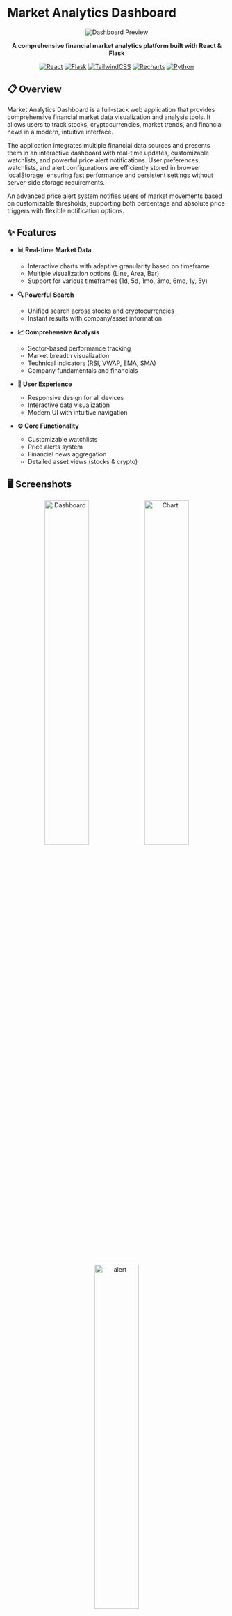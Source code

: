 
# Market Analytics Dashboard

<div align="center">

![Dashboard Preview](screenshots/dashboard.png)

**A comprehensive financial market analytics platform built with React & Flask**

[![React](https://img.shields.io/badge/React-19.0.0-61DAFB?logo=react)](https://reactjs.org/)
[![Flask](https://img.shields.io/badge/Flask-3.1.0-black?logo=flask)](https://flask.palletsprojects.com/)
[![TailwindCSS](https://img.shields.io/badge/TailwindCSS-3.4.17-38B2AC?logo=tailwindcss)](https://tailwindcss.com/)
[![Recharts](https://img.shields.io/badge/Recharts-2.15.1-22b5bf)](https://recharts.org/)
[![Python](https://img.shields.io/badge/Python-3.8+-3776AB?logo=python)](https://www.python.org/)

</div>

## 📋 Overview

Market Analytics Dashboard is a full-stack web application that provides comprehensive financial market data visualization and analysis tools. It allows users to track stocks, cryptocurrencies, market trends, and financial news in a modern, intuitive interface.

The application integrates multiple financial data sources and presents them in an interactive dashboard with real-time updates, customizable watchlists, and powerful price alert notifications. User preferences, watchlists, and alert configurations are efficiently stored in browser localStorage, ensuring fast performance and persistent settings without server-side storage requirements.

An advanced price alert system notifies users of market movements based on customizable thresholds, supporting both percentage and absolute price triggers with flexible notification options.


## ✨ Features

- **📊 Real-time Market Data**
  - Interactive charts with adaptive granularity based on timeframe
  - Multiple visualization options (Line, Area, Bar)
  - Support for various timeframes (1d, 5d, 1mo, 3mo, 6mo, 1y, 5y)

- **🔍 Powerful Search**
  - Unified search across stocks and cryptocurrencies
  - Instant results with company/asset information

- **📈 Comprehensive Analysis**
  - Sector-based performance tracking
  - Market breadth visualization
  - Technical indicators (RSI, VWAP, EMA, SMA)
  - Company fundamentals and financials

- **📱 User Experience**
  - Responsive design for all devices
  - Interactive data visualization
  - Modern UI with intuitive navigation

- **⚙️ Core Functionality**
  - Customizable watchlists
  - Price alerts system
  - Financial news aggregation
  - Detailed asset views (stocks & crypto)

## 🖥️ Screenshots

<div align="center">
  <img src="screenshots/dashboard.png" alt="Dashboard" width="45%">
  <img src="screenshots/chart.png" alt="Chart" width="45%">
  <img src="screenshots/alert.png" alt="alert" width="45%">
</div>

## 🏗️ Architecture

### Frontend (React)
- Single-page application with React Router
- Component-based architecture with reusable UI elements
- State management with React Hooks
- Real-time data visualization with Recharts
- Responsive styling with TailwindCSS

### Backend (Flask)
- RESTful API architecture
- Data aggregation from multiple financial sources
- Efficient caching and request handling
- Endpoint-based service structure

## 🛠️ Tech Stack

| Component | Technologies |
|-----------|-------------|
| **Frontend** | React 19, React Router 7, Recharts 2, TailwindCSS 3, Lucide React |
| **Backend** | Flask 3, Flask-CORS, Python 3.8+ |
| **Data Sources** | CoinGecko API, NewsAPI, Yahoo Finance API |
| **Dev Tools** | npm, pip, Git |

## 📡 API Endpoints

### Stock Data Endpoints

| Method | Endpoint | Description |
|--------|----------|-------------|
| `GET` | `/api/stock_data/{ticker}?period={timeframe}` | Get historical stock data with specified timeframe |
| `GET` | `/api/technical_indicators/{ticker}` | Get technical indicators for a specific stock |
| `GET` | `/api/market_overview` | Get overall market statistics and performance |
| `GET` | `/api/stocks_by_sector?sector={sector}` | Get stocks filtered by industry sector |
| `GET` | `/api/stock_batch?symbols={symbols}` | Get data for multiple stocks in a single request |
| `GET` | `/api/top_stocks` | Get top performing stocks |

### Crypto Data Endpoints

| Method | Endpoint | Description |
|--------|----------|-------------|
| `GET` | `/api/crypto_data/{symbol}?period={timeframe}` | Get historical cryptocurrency data |
| `GET` | `/api/crypto_market_overview` | Get crypto market statistics and performance |
| `GET` | `/api/cryptos_by_category?category={category}` | Get cryptocurrencies by category |
| `GET` | `/api/crypto_batch?symbols={symbols}` | Get data for multiple cryptocurrencies |
| `GET` | `/api/top_cryptos` | Get top cryptocurrencies by market cap |

### News & Search Endpoints

| Method | Endpoint | Description |
|--------|----------|-------------|
| `GET` | `/api/financial_news` | Get general financial news |
| `GET` | `/api/crypto_news` | Get cryptocurrency news |
| `GET` | `/api/market_news` | Get specific market-related news |
| `GET` | `/api/unified_search?query={query}` | Search across stocks and cryptocurrencies |

## 🚀 Getting Started

### Prerequisites
- Node.js 14+ and npm
- Python 3.8+
- API keys for:
  - CoinGecko API
  - NewsAPI


### Installation

This project requires API keys from external services to function properly. Follow these steps to configure your API keys:

### Required API Keys

1. **CoinGecko API** - Used for cryptocurrency data
   - Sign up at [CoinGecko API](https://www.coingecko.com/en/api/pricing)
   - Free tier has limited request rate but is sufficient for development

2. **NewsAPI** - Used for financial news
   - Sign up at [NewsAPI](https://newsapi.org/register)
   - Free tier provides 100 requests/day

1. **Clone the repository**
   ```bash
   git clone https://github.com/zaninifrancesco/market-analytics-dashboard.git
   cd market-analytics-dashboard


2. **Setup backend**
   ```bash
   cd backend
   pip install -r requirements.txt
   cp .env.example .env      # Edit with your API keys
   ```

3. **Setup frontend**
   ```bash
   cd ../frontend
   npm install
   ```

4. **Run the application**
   ```bash
   # Terminal 1 - Backend
   cd backend
   python app.py

   # Terminal 2 - Frontend
   cd frontend
   npm start
   ```

5. **Open your browser**
   Navigate to `http://localhost:3000`

## 📁 Project Structure

```
market-analytics-dashboard/
├── backend/
│   ├── app.py                 # Main Flask application
│   ├── config.py              # Configuration settings
│   ├── requirements.txt       # Python dependencies
│   ├── api/                   # API endpoints
│   │   ├── routes/
│   │   │   ├── stocks.py
│   │   │   ├── crypto.py
│   │   │   └── news.py
│   │   └── services/
│   │       ├── data_fetcher.py
│   │       └── data_processor.py
│   └── utils/
│       ├── cache.py
│       └── error_handler.py
│
├── frontend/
│   ├── public/
│   ├── src/
│   │   ├── components/
│   │   │   ├── common/
│   │   │   ├── dashboard/
│   │   │   ├── stocks/
│   │   │   └── crypto/
│   │   ├── pages/
│   │   ├── services/
│   │   ├── hooks/
│   │   ├── utils/
│   │   ├── App.js
│   │   └── index.js
│   ├── package.json
│   └── tailwind.config.js
│
├── screenshots/
├── dashboard.png
└── README.md
```

## 🤝 Contributing

Contributions are welcome! Please feel free to submit a Pull Request.

1. Fork the project
2. Create your feature branch (`git checkout -b feature/amazing-feature`)
3. Commit your changes (`git commit -m 'Add some amazing feature'`)
4. Push to the branch (`git push origin feature/amazing-feature`)
5. Open a Pull Request

## 📄 License

This project is licensed under the MIT License - see the [LICENSE](LICENSE) file for details.

## Acknowledgements

- [CoinGecko API](https://www.coingecko.com/en/api) for cryptocurrency data
- [NewsAPI](https://newsapi.org/) for financial news
- [Yahoo Finance API](https://finance.yahoo.com/) for stock market data
## 📊 Implementation Details

### Adaptive Chart Granularity
The application automatically selects the appropriate data intervals based on the requested timeframe:

- **1d**: 5-minute intervals
- **5d**: 1-hour intervals
- **1mo**: Daily intervals
- **3mo/6mo**: Daily intervals
- **1y**: Monthly intervals
- **5y**: Monthly intervals

### Component Architecture
- **Reusable UI components**: Cards, charts, loading states
- **Modular page structure**: Easy extension and maintenance
- **Consistent styling**: TailwindCSS utility classes for responsive design

### Data Processing
- **Efficient formatting**: Optimized for chart visualization
- **On-demand fetching**: Minimizes load times and API calls
- **Error handling**: Graceful degradation and user feedback
